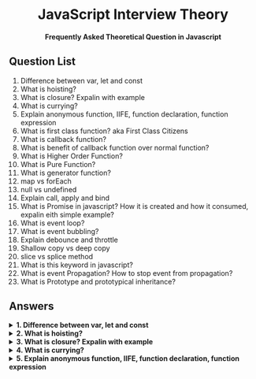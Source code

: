 <h1 align="center">JavaScript Interview Theory</h1>
<h4 align="center">Frequently Asked Theoretical Question in Javascript</h4>

## Question List
<ol>
  <li>Difference between var, let and const</li>
  <li>What is hoisting?</li>
  <li>What is closure? Expalin with example</li>
  <li>What is currying?</li>
  <li>Explain anonymous function, IIFE, function declaration, function expression</li>
  <li>What is first class function? aka First Class Citizens</li>
  <li>What is callback function?</li>
  <li>What is benefit of callback function over normal function?</li>
  <li>What is Higher Order Function?</li>
  <li>What is Pure Function?</li>
  <li>What is generator function?</li>
  <li>map vs forEach</li>
  <li>null vs undefined</li>
  <li>Explain call, apply and bind</li>
  <li>What is Promise in javascript? How it is created and how it consumed, expalin eith simple example?</li>
  <li>What is event loop?</li>
  <li>What is event bubbling?</li>
  <li>Explain debounce and throttle</li>
  <li>Shallow copy vs deep copy</li>
  <li>slice vs splice method</li>
  <li>What is this keyword in javascript?</li>
  <li>What is event Propagation? How to stop event from propagation?</li>
  <li>What is Prototype and prototypical inheritance?</li>
</ol>

## Answers

<details>
  <summary><b>1. Difference between var, let and const</b></summary>

- **Scope**
    
    **va**r: Variables declared with var can have a **global** or functional scope. Global scope is for variables declared outside functions, while functional scope is for variables declared inside functions.
    
    **let, const:** Variables declared with let can have  **block scope.**
    
- **Redeclaration and reassignment**:
    
    var: Variables declared with var can be redeclared and reassigned.
    
    ```jsx
    var name = "shiv";
    var name = "mahesh"
    ```
    
    **let**: can be reassigned to other values, but they cannot be redeclared.
    
    ```jsx
    let name = "shiv";
    name = "mahesh";
    ```
    
    **const**: can not be reassigned or redeclared.
- **Hoisting:**
    
    **var:** Variables declared with var are hoisted to the top of their global or local scope with default value of **undefined**, which makes them accessible before their line of declaration.
    
    **let**: Variables declared with let are hoisted to the top of their global, local, or block scope, but their hoisting is a little different from the one with var.
    
    But, let variables are hoisted without a default initialisation. So when you try to access such variables, instead of getting **undefined**, or **variable is not defined** error, you get **cannot access variable before       initialisation**.
</details>

<details>
  <summary><b>2. What is hoisting?</b></summary>
  Process whereby the interpreter appears to have moved the declaration of functions or variables to the top of their scope, prior to execution of the code.
  
  **var:** Variables declared with var are hoisted to the top of their global or local scope with default value of **undefined**, which makes them accessible before their line of declaration.

**let**: Variables declared with let are hoisted to the top of their global, local, or block scope, but their hoisting is a little different from the one with var.

**Function declarion** Functions declarations are also hoisted up.

But, let variables are hoisted without a default initialisation. So when you try to access such variables, instead of getting **undefined**, or **variable is not defined** error, you get **cannot access variable before initialisation**.
</details>

<details>
  <summary><b>3. What is closure? Expalin with example</b></summary>
  A function along with reference to its outer environment together forms a closure. Or in other words, A Closure is a combination of a function and its lexical scope bundled together.
  
  When a function is returned from another function, that return function does not only have function but also have the outer variables access.
  ```jsx
  function greet() {
    let name = 'John';
    function displayName() {
        // accessing name variable
        return 'Hi' + ' ' + name;
    }
    return displayName;
}
const g1 = greet();
console.log(g1());         // Hi John
```
</details>

<details>
  <summary><b>4. What is currying?</b></summary>

  Currying is a technique used in functional programming that allows you to transform a function with multiple arguments into a sequence of functions, each taking a single argument.

sum(1, 2, 3) => sum(1)(2)(3)

sum(1,2,3)
```jsx
const sum = (a, b, c) => { 
	return a+b+c
}
```
 sum(1)(2)(3)
 ```jsx
const sum = (a) => {
	return (b) => {
		return (c) => {
		   return a+b+c
		}
	}
}
```

```jsx
// Infinie currying

add(5)(6)(2)(3)(4)(5).....()

function add(a){
    return function(b) {
        if(b){
            return add(a+b);
        }
        return a;
    }
}
```

</details>

<details>
  <summary><b>5. Explain anonymous function, IIFE, function declaration, function expression</b></summary>

```jsx
//Anonymous function:
function () {
let x = "Hello!!";
});


//IIFE: Anonymous function can be immediately invoked
(function () {
  let x = "Hello!!";  // I will invoke myself
})();


//Function declaration
function myFunction(a, b) {
	return a * b;
}

//Function expression: Anonymous function stored in a variable.
const x = function (a, b) {return a * b};
```
</details>
